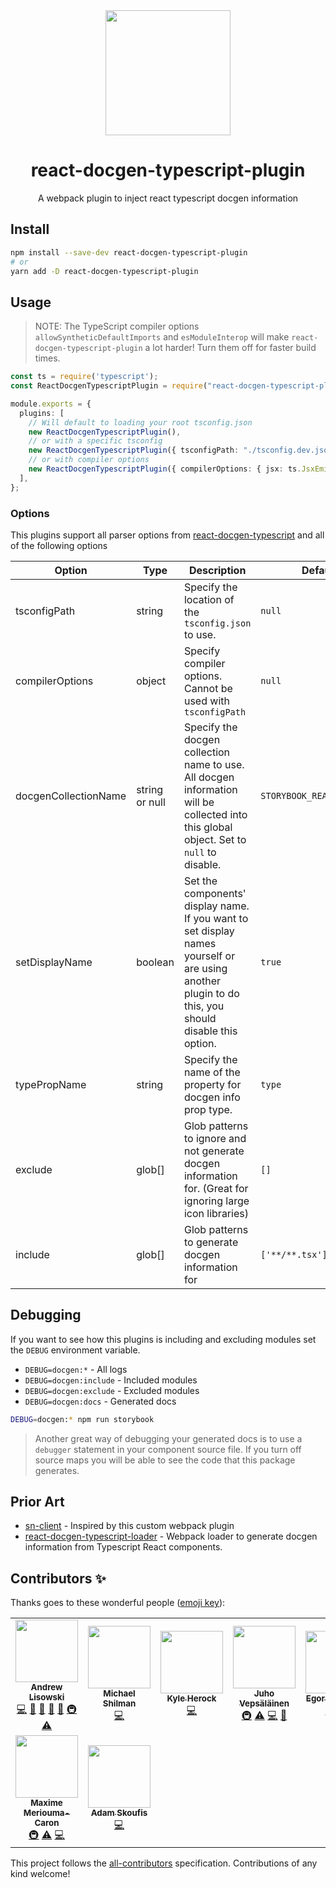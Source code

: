 <div align="center">
  <img  height="200"
    src="https://upload.wikimedia.org/wikipedia/commons/thumb/a/a7/React-icon.svg/512px-React-icon.svg.png">
  <h1>react-docgen-typescript-plugin</h1>
  <p>A webpack plugin to inject react typescript docgen information</p>
</div>

## Install

```sh
npm install --save-dev react-docgen-typescript-plugin
# or
yarn add -D react-docgen-typescript-plugin
```

## Usage

> NOTE: The TypeScript compiler options `allowSyntheticDefaultImports` and `esModuleInterop` will make
> `react-docgen-typescript-plugin` a lot harder! Turn them off for faster build times.

```ts
const ts = require('typescript');
const ReactDocgenTypescriptPlugin = require("react-docgen-typescript-plugin").default;

module.exports = {
  plugins: [
    // Will default to loading your root tsconfig.json
    new ReactDocgenTypescriptPlugin(),
    // or with a specific tsconfig
    new ReactDocgenTypescriptPlugin({ tsconfigPath: "./tsconfig.dev.json" }),
    // or with compiler options
    new ReactDocgenTypescriptPlugin({ compilerOptions: { jsx: ts.JsxEmit.Preserve } }),
  ],
};
```

### Options

This plugins support all parser options from [react-docgen-typescript](https://github.com/styleguidist/react-docgen-typescript#parseroptions) and all of the following options

| Option               | Type           | Description                                                                                                                                         | Default                   |
| -------------------- | -------------- | --------------------------------------------------------------------------------------------------------------------------------------------------- | ------------------------- |
| tsconfigPath         | string         | Specify the location of the `tsconfig.json` to use.                                                                                                 | `null`                    |
| compilerOptions      | object         | Specify compiler options. Cannot be used with `tsconfigPath`                                                                                        | `null`                    |
| docgenCollectionName | string or null | Specify the docgen collection name to use. All docgen information will be collected into this global object. Set to `null` to disable.              | `STORYBOOK_REACT_CLASSES` |
| setDisplayName       | boolean        | Set the components' display name. If you want to set display names yourself or are using another plugin to do this, you should disable this option. | `true`                    |
| typePropName         | string         | Specify the name of the property for docgen info prop type.                                                                                         | `type`                    |
| exclude              | glob[]         | Glob patterns to ignore and not generate docgen information for. (Great for ignoring large icon libraries)                                          | `[]`                        |
| include              | glob[]         | Glob patterns to generate docgen information for                                                                                                    | `['**/**.tsx']`             |

## Debugging

If you want to see how this plugins is including and excluding modules set the `DEBUG` environment variable.

- `DEBUG=docgen:*` - All logs
- `DEBUG=docgen:include` - Included modules
- `DEBUG=docgen:exclude` - Excluded modules
- `DEBUG=docgen:docs` - Generated docs

```bash
DEBUG=docgen:* npm run storybook
```

> Another great way of debugging your generated docs is to use a `debugger` statement in your component source file.
> If you turn off source maps you will be able to see the code that this package generates.

## Prior Art

- [sn-client](https://github.com/SenseNet/sn-client/) - Inspired by this custom webpack plugin
- [react-docgen-typescript-loader](https://github.com/strothj/react-docgen-typescript-loader/) - Webpack loader to generate docgen information from Typescript React components.

## Contributors ✨

Thanks goes to these wonderful people ([emoji key](https://allcontributors.org/docs/en/emoji-key)):

<!-- ALL-CONTRIBUTORS-LIST:START - Do not remove or modify this section -->
<!-- prettier-ignore-start -->
<!-- markdownlint-disable -->
<table>
  <tr>
    <td align="center"><a href="http://hipstersmoothie.com/"><img src="https://avatars3.githubusercontent.com/u/1192452?v=4?s=100" width="100px;" alt=""/><br /><sub><b>Andrew Lisowski</b></sub></a><br /><a href="https://github.com/hipstersmoothie/react-docgen-typescript-plugin/commits?author=hipstersmoothie" title="Code">💻</a> <a href="#design-hipstersmoothie" title="Design">🎨</a> <a href="https://github.com/hipstersmoothie/react-docgen-typescript-plugin/commits?author=hipstersmoothie" title="Documentation">📖</a> <a href="#ideas-hipstersmoothie" title="Ideas, Planning, & Feedback">🤔</a> <a href="#maintenance-hipstersmoothie" title="Maintenance">🚧</a> <a href="#infra-hipstersmoothie" title="Infrastructure (Hosting, Build-Tools, etc)">🚇</a> <a href="https://github.com/hipstersmoothie/react-docgen-typescript-plugin/commits?author=hipstersmoothie" title="Tests">⚠️</a></td>
    <td align="center"><a href="http://shilman.net/"><img src="https://avatars2.githubusercontent.com/u/488689?v=4?s=100" width="100px;" alt=""/><br /><sub><b>Michael Shilman</b></sub></a><br /><a href="https://github.com/hipstersmoothie/react-docgen-typescript-plugin/commits?author=shilman" title="Code">💻</a></td>
    <td align="center"><a href="https://github.com/kherock"><img src="https://avatars.githubusercontent.com/u/4993980?v=4?s=100" width="100px;" alt=""/><br /><sub><b>Kyle Herock</b></sub></a><br /><a href="https://github.com/hipstersmoothie/react-docgen-typescript-plugin/commits?author=kherock" title="Code">💻</a></td>
    <td align="center"><a href="https://survivejs.com/"><img src="https://avatars.githubusercontent.com/u/166921?v=4?s=100" width="100px;" alt=""/><br /><sub><b>Juho Vepsäläinen</b></sub></a><br /><a href="#infra-bebraw" title="Infrastructure (Hosting, Build-Tools, etc)">🚇</a> <a href="https://github.com/hipstersmoothie/react-docgen-typescript-plugin/commits?author=bebraw" title="Tests">⚠️</a> <a href="https://github.com/hipstersmoothie/react-docgen-typescript-plugin/commits?author=bebraw" title="Code">💻</a> <a href="https://github.com/hipstersmoothie/react-docgen-typescript-plugin/commits?author=bebraw" title="Documentation">📖</a></td>
    <td align="center"><a href="https://github.com/zhzz"><img src="https://avatars.githubusercontent.com/u/4607770?v=4?s=100" width="100px;" alt=""/><br /><sub><b>Egor Pogadaev</b></sub></a><br /><a href="https://github.com/hipstersmoothie/react-docgen-typescript-plugin/commits?author=zhzz" title="Tests">⚠️</a> <a href="https://github.com/hipstersmoothie/react-docgen-typescript-plugin/commits?author=zhzz" title="Code">💻</a></td>
    <td align="center"><a href="https://github.com/sairus2k"><img src="https://avatars.githubusercontent.com/u/1106887?v=4?s=100" width="100px;" alt=""/><br /><sub><b>Anton Savoskin</b></sub></a><br /><a href="https://github.com/hipstersmoothie/react-docgen-typescript-plugin/commits?author=sairus2k" title="Code">💻</a></td>
    <td align="center"><a href="http://trevorburnham.com/"><img src="https://avatars.githubusercontent.com/u/224895?v=4?s=100" width="100px;" alt=""/><br /><sub><b>Trevor Burnham</b></sub></a><br /><a href="https://github.com/hipstersmoothie/react-docgen-typescript-plugin/commits?author=TrevorBurnham" title="Tests">⚠️</a> <a href="https://github.com/hipstersmoothie/react-docgen-typescript-plugin/commits?author=TrevorBurnham" title="Code">💻</a></td>
  </tr>
  <tr>
    <td align="center"><a href="https://github.com/meriouma"><img src="https://avatars.githubusercontent.com/u/1082552?v=4?s=100" width="100px;" alt=""/><br /><sub><b>Maxime Meriouma-Caron</b></sub></a><br /><a href="#infra-meriouma" title="Infrastructure (Hosting, Build-Tools, etc)">🚇</a> <a href="https://github.com/hipstersmoothie/react-docgen-typescript-plugin/commits?author=meriouma" title="Tests">⚠️</a> <a href="https://github.com/hipstersmoothie/react-docgen-typescript-plugin/commits?author=meriouma" title="Code">💻</a></td>
    <td align="center"><a href="https://github.com/askoufis"><img src="https://avatars.githubusercontent.com/u/5663042?v=4?s=100" width="100px;" alt=""/><br /><sub><b>Adam Skoufis</b></sub></a><br /><a href="https://github.com/hipstersmoothie/react-docgen-typescript-plugin/commits?author=askoufis" title="Code">💻</a></td>
  </tr>
</table>

<!-- markdownlint-restore -->
<!-- prettier-ignore-end -->

<!-- ALL-CONTRIBUTORS-LIST:END -->

This project follows the [all-contributors](https://github.com/all-contributors/all-contributors) specification. Contributions of any kind welcome!